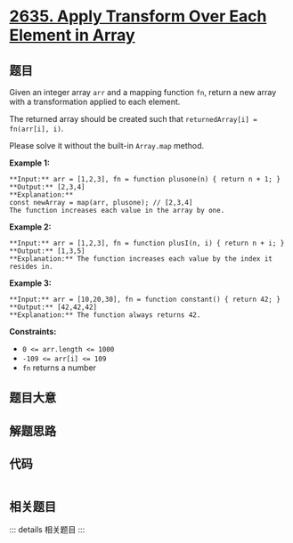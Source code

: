 # [2635. Apply Transform Over Each Element in Array](https://leetcode.com/problems/apply-transform-over-each-element-in-array)

## 题目

Given an integer array `arr` and a mapping function `fn`, return a new array
with a transformation applied to each element.

The returned array should be created such that `returnedArray[i] = fn(arr[i],
i)`.

Please solve it without the built-in `Array.map` method.



**Example 1:**

    
    
    **Input:** arr = [1,2,3], fn = function plusone(n) { return n + 1; }
    **Output:** [2,3,4]
    **Explanation:**
    const newArray = map(arr, plusone); // [2,3,4]
    The function increases each value in the array by one. 
    

**Example 2:**

    
    
    **Input:** arr = [1,2,3], fn = function plusI(n, i) { return n + i; }
    **Output:** [1,3,5]
    **Explanation:** The function increases each value by the index it resides in.
    

**Example 3:**

    
    
    **Input:** arr = [10,20,30], fn = function constant() { return 42; }
    **Output:** [42,42,42]
    **Explanation:** The function always returns 42.
    



**Constraints:**

  * `0 <= arr.length <= 1000`
  * `-109 <= arr[i] <= 109`
  * `fn` returns a number


## 题目大意

## 解题思路

## 代码

```javascript

```

## 相关题目

::: details 相关题目
:::
